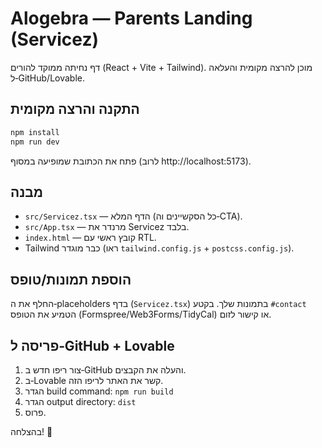 # Alogebra — Parents Landing (Servicez)

דף נחיתה ממוקד להורים (React + Vite + Tailwind). מוכן להרצה מקומית והעלאה ל‑GitHub/Lovable.

## התקנה והרצה מקומית
```bash
npm install
npm run dev
```
פתח את הכתובת שמופיעה במסוף (לרוב http://localhost:5173).

## מבנה
- `src/Servicez.tsx` — הדף המלא (כל הסקשיינים וה‑CTA).
- `src/App.tsx` — מרנדר את Servicez בלבד.
- `index.html` — קובץ ראשי עם RTL.
- Tailwind כבר מוגדר (ראו `tailwind.config.js` + `postcss.config.js`).

## הוספת תמונות/טופס
החלף את ה‑placeholders בדף (`Servicez.tsx`) בתמונות שלך.
בקטע `#contact` הטמיע את הטופס (Formspree/Web3Forms/TidyCal) או קישור לזום.

## פריסה ל‑GitHub + Lovable
1. צור ריפו חדש ב‑GitHub והעלה את הקבצים.
2. ב‑Lovable קשר את האתר לריפו הזה.
3. הגדר build command: `npm run build`
4. הגדר output directory: `dist`
5. פרוס.

בהצלחה! 🚀
